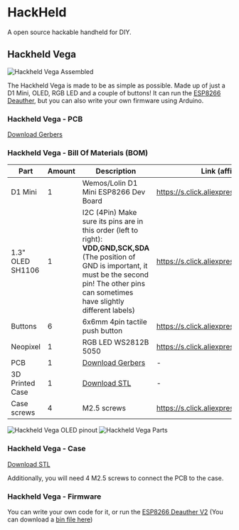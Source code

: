 # HackHeld

A open source hackable handheld for DIY.

## Hackheld Vega

![Hackheld Vega Assembled](https://raw.githubusercontent.com/SpacehuhnTech/Hackheld/main/Hackheld_Vega_Images/hackheld_vega.jpg)

The Hackheld Vega is made to be as simple as possible. Made up of just a D1 Mini, OLED, RGB LED and a couple of buttons! 
It can run the [ESP8266 Deauther](github.com/spacehuhntech/esp8266_deauther), but you can also write your own firmware using Arduino. 

### Hackheld Vega - PCB

[Download Gerbers](https://github.com/SpacehuhnTech/Hackheld/raw/main/Hackheld_Vega_PCB/Hackheld_Vega_rev1_gerbers.zip)

### Hackheld Vega - Bill Of Materials (BOM)

| Part | Amount | Description | Link (affiliate) |
| ---- | ------ | ----------- | ---------------- |
| D1 Mini | 1 | Wemos/Lolin D1 Mini ESP8266 Dev Board | https://s.click.aliexpress.com/e/_99hh4H |
| 1.3" OLED SH1106 | 1 | I2C (4Pin) Make sure its pins are in this order (left to right): **VDD,GND,SCK,SDA** (The position of GND is important, it must be the second pin! The other pins can sometimes have slightly different labels) | https://s.click.aliexpress.com/e/_9gf1BF |
| Buttons | 6 | 6x6mm 4pin tactile push button | https://s.click.aliexpress.com/e/_9IwWtj |
| Neopixel | 1 | RGB LED WS2812B 5050 | https://s.click.aliexpress.com/e/_9fRrPj |
| PCB | 1 | [Download Gerbers](https://github.com/SpacehuhnTech/Hackheld/blob/main/Hackheld_Vega_PCB/Hackheld_Vega_gerbers.zip) | - |
| 3D Printed Case | 1 | [Download STL](https://github.com/SpacehuhnTech/Hackheld/blob/main/Hackheld_Vega_Case/Hackheld_Vega_Case.stl) | - |
| Case screws | 4 | M2.5 screws | https://s.click.aliexpress.com/e/_9QSLrc |

![Hackheld Vega OLED pinout](https://raw.githubusercontent.com/SpacehuhnTech/Hackheld/main/Hackheld_Vega_Images/hackheld_vega_oled_note.jpg)
![Hackheld Vega Parts](https://raw.githubusercontent.com/SpacehuhnTech/Hackheld/main/Hackheld_Vega_Images/hackheld_vega_bom.jpg)


### Hackheld Vega - Case

[Download STL](https://github.com/SpacehuhnTech/Hackheld/blob/main/Hackheld_Vega_Case/Hackheld_Vega_Case.stl)

Additionally, you will need 4 M2.5 screws to connect the PCB to the case.

### Hackheld Vega - Firmware

You can write your own code for it, or run the [ESP8266 Deauther V2](https://github.com/spacehuhntech/esp8266_deauther) (You can download a [bin file here](https://github.com/SpacehuhnTech/esp8266_deauther/releases/download/2.6.1/esp8266_deauther_2.6.1_HACKHELD_VEGA.bin))
